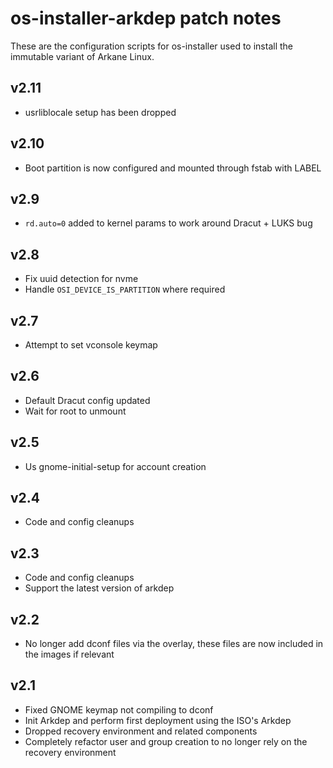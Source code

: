 # os-installer-arkdep patch notes
These are the configuration scripts for os-installer used to install the immutable variant of Arkane Linux.

## v2.11
- usrliblocale setup has been dropped

## v2.10
- Boot partition is now configured and mounted through fstab with LABEL

## v2.9
- `rd.auto=0` added to kernel params to work around Dracut + LUKS bug

## v2.8
- Fix uuid detection for nvme
- Handle `OSI_DEVICE_IS_PARTITION` where required

## v2.7
- Attempt to set vconsole keymap

## v2.6
- Default Dracut config updated
- Wait for root to unmount

## v2.5
- Us gnome-initial-setup for account creation

## v2.4
- Code and config cleanups

## v2.3
- Code and config cleanups
- Support the latest version of arkdep

## v2.2
- No longer add dconf files via the overlay, these files are now included in the images if relevant

## v2.1
- Fixed GNOME keymap not compiling to dconf
- Init Arkdep and perform first deployment using the ISO's Arkdep
- Dropped recovery environment and related components
- Completely refactor user and group creation to no longer rely on the recovery environment
